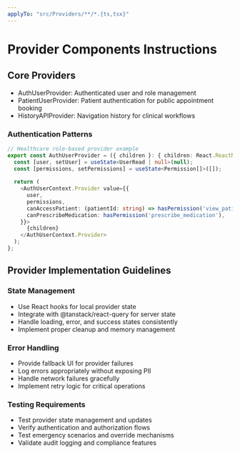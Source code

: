 ```yaml
---
applyTo: "src/Providers/**/*.{ts,tsx}"
---
```


# Provider Components Instructions

## Core Providers
- AuthUserProvider: Authenticated user and role management
- PatientUserProvider: Patient authentication for public appointment booking
- HistoryAPIProvider: Navigation history for clinical workflows

### Authentication Patterns
```typescript
// Healthcare role-based provider example
export const AuthUserProvider = ({ children }: { children: React.ReactNode }) => {
  const [user, setUser] = useState<UserRead | null>(null);
  const [permissions, setPermissions] = useState<Permission[]>([]);
  
  return (
    <AuthUserContext.Provider value={{
      user,
      permissions,
      canAccessPatient: (patientId: string) => hasPermission('view_patient'),
      canPrescribeMedication: hasPermission('prescribe_medication'),
    }}>
      {children}
    </AuthUserContext.Provider>
  );
};
```

## Provider Implementation Guidelines

### State Management
- Use React hooks for local provider state
- Integrate with @tanstack/react-query for server state  
- Handle loading, error, and success states consistently
- Implement proper cleanup and memory management

### Error Handling
- Provide fallback UI for provider failures
- Log errors appropriately without exposing PII
- Handle network failures gracefully
- Implement retry logic for critical operations

### Testing Requirements
- Test provider state management and updates
- Verify authentication and authorization flows
- Test emergency scenarios and override mechanisms
- Validate audit logging and compliance features